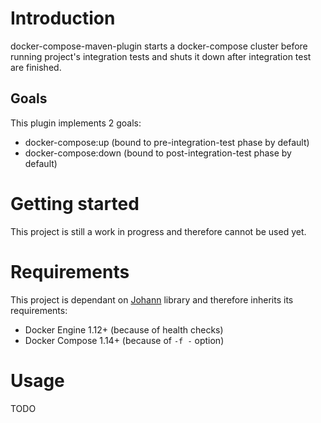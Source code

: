 # Introduction

docker-compose-maven-plugin starts a docker-compose cluster before running project's integration tests and shuts it down after integration test are finished.

## Goals

This plugin implements 2 goals:
* docker-compose:up (bound to pre-integration-test phase by default)
* docker-compose:down (bound to post-integration-test phase by default)

# Getting started

This project is still a work in progress and therefore cannot be used yet.

# Requirements

This project is dependant on [Johann](https://github.com/br4chu/johann) library and therefore inherits its requirements:

* Docker Engine 1.12+ (because of health checks)
* Docker Compose 1.14+ (because of `-f -` option)

# Usage

TODO
